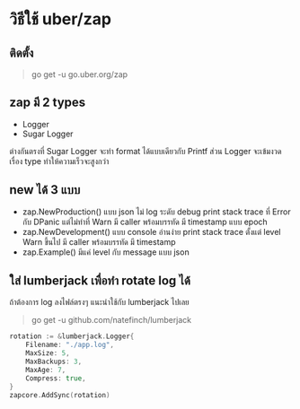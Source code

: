 # วิธีใช้ uber/zap

## ติดตั้ง

> go get -u go.uber.org/zap

## zap มี 2 types

- Logger
- Sugar Logger

ต่างกันตรงที่ Sugar Logger จะทำ format ได้แบบเดียวกับ Printf
ส่วน Logger จะเข้มงวดเรื่อง type ทำให้ความเร็วจะสูงกว่า

## new ได้ 3 แบบ

- zap.NewProduction()
    แบบ json
    ไม่ log ระดับ debug
    print stack trace ที่ Error กับ DPanic แต่ไม่ทำที่ Warn
    มี caller พร้อมบรรทัด
    มี timestamp แบบ epoch
- zap.NewDevelopment()
    แบบ console อ่านง่าย
    print stack trace ตั้งแต่ level Warn ขึ้นไป
    มี caller พร้อมบรรทัด
    มี timestamp
- zap.Example()
    มีแค่ level กับ message แบบ json

## ใส่ lumberjack เพื่อทำ rotate log ได้

ถ้าต้องการ log ลงไฟล์ตรงๆ แนะนำใช้กับ lumberjack ไปเลย

> go get -u github.com/natefinch/lumberjack

```go
rotation := &lumberjack.Logger{
    Filename: "./app.log",
    MaxSize: 5,
    MaxBackups: 3,
    MaxAge: 7,
    Compress: true,
}
zapcore.AddSync(rotation)
```
